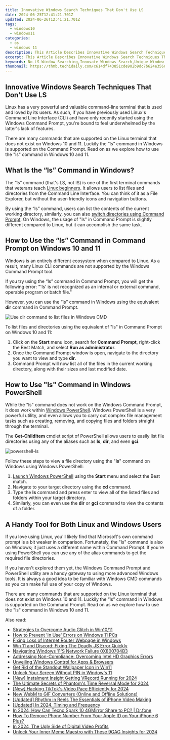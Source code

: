 ```yaml
---
title: Innovative Windows Search Techniques That Don't Use LS
date: 2024-06-25T12:41:21.701Z
updated: 2024-06-26T12:41:21.701Z
tags:
  - windows10
  - windows11
categories:
  - os
  - windows 11
description: This Article Describes Innovative Windows Search Techniques That Don't Use LS
excerpt: This Article Describes Innovative Windows Search Techniques That Don't Use LS
keywords: No-LS Window Searching,Innovate Windows Search,Unique Window Finds,Modern Window Tech,Efficient Window Locator,Advanced Search Tactics,Novel Search Methods
thumbnail: https://thmb.techidaily.com/c614df743851cde902b9dc7b624e356646f565efb6b83602d7f5ffd347873428.jpg
---
```


## Innovative Windows Search Techniques That Don't Use LS

 Linux has a very powerful and valuable command-line terminal that is used and loved by its users. As such, if you have previously used Linux's Command Line Interface (CLI) and have only recently started using the Windows Command Prompt, you're bound to feel underwhelmed by the latter's lack of features.

 There are many commands that are supported on the Linux terminal that does not exist on Windows 10 and 11\. Luckily the “ls” command in Windows is supported on the Command Prompt. Read on as we explore how to use the "ls" command in Windows 10 and 11\.

## What Is the “ls” Command in Windows?

 The “ls” command (that's LS, not IS) is one of the first terminal commands that veterans teach [Linux beginners](https://www.makeuseof.com/tag/linux-beginners-guide/). It allows users to list files and directories from the Command Line Interface. You can think of it as a File Explorer, but without the user-friendly icons and navigation buttons.

 By using the “ls” command, users can list the contents of the current working directory, similarly, you can also [switch directories using Command Prompt](http://www.makeuseof.com/how-to-change-directory-in-cmd/). On Windows, the usage of "ls" in Command Prompt is slightly different compared to Linux, but it can accomplish the same task.

## How to Use the “ls” Command in Command Prompt on Windows 10 and 11

 Windows is an entirely different ecosystem when compared to Linux. As a result, many Linux CLI commands are not supported by the Windows Command Prompt tool.

 If you try using the “ls” command in Command Prompt, you will get the following error: "'ls' is not recognized as an internal or external command, operable program or batch file."

 However, you can use the “ls” command in Windows using the equivalent **dir** command in Command Prompt.

![Use dir command to list files in Windows CMD](https://static1.makeuseofimages.com/wordpress/wp-content/uploads/2021/08/dir-command-cmd.jpg)

 To list files and directories using the equivalent of "ls" in Command Prompt on Windows 10 and 11:

1. Click on the **Start** menu icon, search for **Command Prompt**, right-click the Best Match, and select **Run as administrator**.
2. Once the Command Prompt window is open, navigate to the directory you want to view and type **dir**.
3. Command Prompt will now list all of the files in the current working directory, along with their sizes and last modified date.

## How to Use "ls" Command in Windows PowerShell

 While the "ls" command does not work on the Windows Command Prompt, it does work within [Windows PowerShell](https://www.makeuseof.com/what-is-windows-powershell/). Windows PowerShell is a very powerful utility, and even allows you to carry out complex file management tasks such as creating, removing, and copying files and folders straight through the terminal.

 The **Get-ChildItem** cmdlet script of PowerShell allows users to easily list file directories using any of the aliases such as **ls**, **dir**, and even **gci**.

![powershell-ls](https://static1.makeuseofimages.com/wordpress/wp-content/uploads/2022/06/powershell-ls-1.jpg)

 Follow these steps to view a file directory using the "**ls**" command on Windows using Windows PowerShell:

1. [Launch Windows PowerShell](https://www.makeuseof.com/windows-open-command-prompt-powershell/) using the **Start** menu and select the Best match.
2. Navigate to your target directory using the **cd** command.
3. Type the **ls** command and press enter to view all of the listed files and folders within your target directory.
4. Similarly, you can even use the **dir** or **gci** command to view the contents of a folder.

## A Handy Tool for Both Linux and Windows Users

 If you love using Linux, you'll likely find that Microsoft's own command prompt is a bit weaker in comparison. Fortunately, the "ls" command is also on Windows; it just uses a different name within Command Prompt. If you're using PowerShell you can use any of the alias commands to get the required file directories.

 If you haven't explored them yet, the Windows Command Prompt and PowerShell utility are a handy gateway to using more advanced Windows tools. It is always a good idea to be familiar with Windows CMD commands so you can make full use of your copy of Windows.

 There are many commands that are supported on the Linux terminal that does not exist on Windows 10 and 11\. Luckily the “ls” command in Windows is supported on the Command Prompt. Read on as we explore how to use the "ls" command in Windows 10 and 11\.

<span class="atpl-alsoreadstyle">Also read:</span>
<div><ul>
<li><a href="https://windows11.techidaily.com/strategies-to-overcome-audio-glitch-in-win1011/"><u>Strategies to Overcome Audio Glitch in Win10/11</u></a></li>
<li><a href="https://windows11.techidaily.com/how-to-prevent-in-use-errors-on-windows-11-pcs/"><u>How to Prevent 'In Use' Errors on Windows 11 PCs</u></a></li>
<li><a href="https://windows11.techidaily.com/fixing-loss-of-internet-router-webpage-in-windows/"><u>Fixing Loss of Internet Router Webpage in Windows</u></a></li>
<li><a href="https://windows11.techidaily.com/win-11-and-discord-fixing-the-deadly-js-error-quickly/"><u>Win 11 and Discord: Fixing The Deadly JS Error Quickly</u></a></li>
<li><a href="https://windows11.techidaily.com/navigating-windows-11s-network-failure-0x800704b3/"><u>Navigating Windows 11'S Network Failure 0X800704B3</u></a></li>
<li><a href="https://windows11.techidaily.com/addressing-non-compliance-overcoming-intel-hd-graphics-errors/"><u>Addressing Non-Compliance: Overcoming Intel HD Graphics Errors</u></a></li>
<li><a href="https://windows11.techidaily.com/unveiling-windows-control-for-apps-and-browsers/"><u>Unveiling Windows Control for Apps & Browsers</u></a></li>
<li><a href="https://windows11.techidaily.com/get-rid-of-the-standout-wallpaper-icon-in-win11/"><u>Get Rid of the Standout Wallpaper Icon in Win11</u></a></li>
<li><a href="https://windows11.techidaily.com/unlock-your-screen-without-pin-in-windows-11/"><u>Unlock Your Screen Without PIN in Window's 11</u></a></li>
<li><a href="https://screen-mirroring-recording.techidaily.com/new-instalment-insight-getting-vrecord-running-for-2024/"><u>[New] Instalment Insight  Getting VRecord Running for 2024</u></a></li>
<li><a href="https://some-skills.techidaily.com/the-ultimate-secrets-of-phantoms-time-reversal-mode-for-2024/"><u>The Ultimate Secrets of Phantom's Time Reversal Mode for 2024</u></a></li>
<li><a href="https://tiktok-clips.techidaily.com/new-hacking-tiktoks-video-pace-efficiently-for-2024/"><u>[New] Hacking TikTok's Video Pace Efficiently for 2024</u></a></li>
<li><a href="https://ai-editing-video.techidaily.com/new-webm-to-gif-converters-online-and-offline-solutions/"><u>New WebM to GIF Converters (Online and Offline Solutions)</u></a></li>
<li><a href="https://extra-skills.techidaily.com/updated-rhythm-in-reels-the-essentials-of-iphone-video-making/"><u>[Updated] Rhythm in Reels  The Essentials of iPhone Video Making</u></a></li>
<li><a href="https://instagram-video-recordings.techidaily.com/updated-in-2024-timing-and-frequency/"><u>[Updated] In 2024, Timing and Frequency</u></a></li>
<li><a href="https://screen-mirror.techidaily.com/in-2024-how-can-tecno-spark-10-4gmirror-share-to-pc-drfone-by-drfone-android/"><u>In 2024, How Can Tecno Spark 10 4GMirror Share to PC? | Dr.fone</u></a></li>
<li><a href="https://apple-account.techidaily.com/how-to-remove-phone-number-from-your-apple-id-on-your-iphone-6-plus-by-drfone-ios/"><u>How To Remove Phone Number From Your Apple ID on Your iPhone 6 Plus?</u></a></li>
<li><a href="https://youtube-stream.techidaily.com/in-2024-the-ugly-side-of-digital-video-profits/"><u>In 2024, The Ugly Side of Digital Video Profits</u></a></li>
<li><a href="https://some-approaches.techidaily.com/unlock-your-inner-meme-maestro-with-these-9gag-insights-for-2024/"><u>Unlock Your Inner Meme Maestro with These 9GAG Insights for 2024</u></a></li>
</ul></div>

<ins class="adsbygoogle"
      style="display:block"
      data-ad-client="ca-pub-7571918770474297"
      data-ad-slot="8358498916"
      data-ad-format="auto"
      data-full-width-responsive="true"></ins>